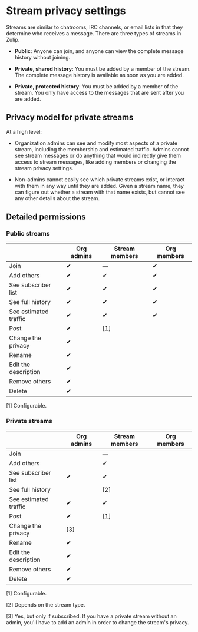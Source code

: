 # Stream privacy settings

Streams are similar to chatrooms, IRC channels, or email lists in that they
determine who receives a message. There are three types of streams in Zulip.

* **Public**: Anyone can join, and anyone can view the complete message
  history without joining.

* **Private, shared history**: You must be added by a member of the stream. The
  complete message history is available as soon as you are added.

* **Private, protected history**: You must be added by a member of the
  stream. You only have access to the messages that are sent after you are added.

## Privacy model for private streams

At a high level:

* Organization admins can see and modify most aspects of a private stream,
  including the membership and estimated traffic. Admins cannot see stream
  messages or do anything that would indirectly give them access to stream
  messages, like adding members or changing the stream privacy settings.

* Non-admins cannot easily see which private streams exist, or interact with
  them in any way until they are added. Given a stream name, they can figure
  out whether a stream with that name exists, but cannot see any other
  details about the stream.

## Detailed permissions

### Public streams

|                       | Org admins | Stream members | Org members |
|---                    |---         |---             |---          |
| Join                  | &#10004;   | &mdash;        | &#10004;    |
| Add others            | &#10004;   | &#10004;       | &#10004;    |
| See subscriber list   | &#10004;   | &#10004;       | &#10004;    |
| See full history      | &#10004;   | &#10004;       | &#10004;    |
| See estimated traffic | &#10004;   | &#10004;       | &#10004;    |
| Post                  | &#10004;   | [1]            |             |
| Change the privacy    | &#10004;   |                |             |
| Rename                | &#10004;   |                |             |
| Edit the description  | &#10004;   |                |             |
| Remove others         | &#10004;   |                |             |
| Delete                | &#10004;   |                |             |

[1] Configurable.

### Private streams

|                       | Org admins | Stream members | Org members |
|---                    |---         |---             |---          |
| Join                  |            | &mdash;        |             |
| Add others            |            | &#10004;       |             |
| See subscriber list   | &#10004;   | &#10004;       |             |
| See full history      |            | [2]            |             |
| See estimated traffic | &#10004;   | &#10004;       |             |
| Post                  | &#10004;   | [1]            |             |
| Change the privacy    | [3]        |                |             |
| Rename                | &#10004;   |                |             |
| Edit the description  | &#10004;   |                |             |
| Remove others         | &#10004;   |                |             |
| Delete                | &#10004;   |                |             |

[1] Configurable.

[2] Depends on the stream type.

[3] Yes, but only if subscribed. If you have a private stream without an
admin, you'll have to add an admin in order to change the stream's privacy.
